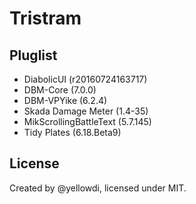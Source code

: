 Tristram
====

## Pluglist

- DiabolicUI (r20160724163717)
- DBM-Core (7.0.0)
- DBM-VPYike (6.2.4)
- Skada Damage Meter (1.4-35)
- MikScrollingBattleText (5.7.145)
- Tidy Plates (6.18.Beta9)

## License

Created by @yellowdi, licensed under MIT.



